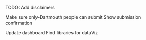 TODO:
Add disclaimers

Make sure only-Dartmouth people can submit
Show submission confirmation


Update dashboard
Find libraries for dataViz
